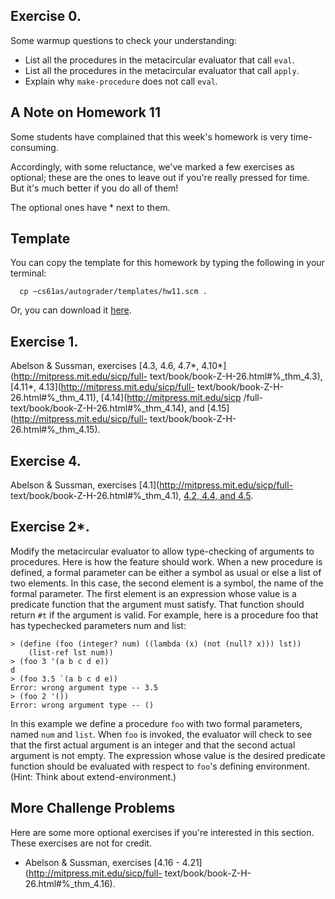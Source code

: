 ## Exercise 0.
Some warmup questions to check your understanding:

- List all the procedures in the metacircular evaluator that call `eval`.
- List all the procedures in the metacircular evaluator that call `apply`.
- Explain why `make-procedure` does not call `eval`.

## A Note on Homework 11

Some students have complained that this week's homework is very time-
consuming.

Accordingly, with some reluctance, we've marked a few exercises as optional;
these are the ones to leave out if you're really pressed for time. But it's
much better if you do all of them!

The optional ones have * next to them.

## Template

You can copy the template for this homework by typing the following in your
terminal:

    
      cp ~cs61as/autograder/templates/hw11.scm .
    

Or, you can download it
[here](http://inst.eecs.berkeley.edu/~cs61as/templates/hw11.scm).

## Exercise 1.

  
Abelson & Sussman, exercises [4.3, 4.6, 4.7*,
4.10*](http://mitpress.mit.edu/sicp/full-
text/book/book-Z-H-26.html#%_thm_4.3), [4.11*,
4.13](http://mitpress.mit.edu/sicp/full-
text/book/book-Z-H-26.html#%_thm_4.11), [4.14](http://mitpress.mit.edu/sicp
/full-text/book/book-Z-H-26.html#%_thm_4.14), and
[4.15](http://mitpress.mit.edu/sicp/full-
text/book/book-Z-H-26.html#%_thm_4.15).

## Exercise 4.
  
Abelson & Sussman, exercises [4.1](http://mitpress.mit.edu/sicp/full-
text/book/book-Z-H-26.html#%_thm_4.1), [4.2, 4.4, and
4.5](http://mitpress.mit.edu/sicp/full-text/book/book-Z-H-26.html#%_thm_4.2).

## Exercise 2*.

  
Modify the metacircular evaluator to allow type-checking of arguments to
procedures. Here is how the feature should work. When a new procedure is
defined, a formal parameter can be either a symbol as usual or else a list of
two elements. In this case, the second element is a symbol, the name of the
formal parameter. The first element is an expression whose value is a
predicate function that the argument must satisfy. That function should return
`#t` if the argument is valid. For example, here is a procedure foo that has
typechecked parameters num and list:

```
> (define (foo (integer? num) ((lambda (x) (not (null? x))) lst))
    (list-ref lst num))
> (foo 3 '(a b c d e))
d
> (foo 3.5 `(a b c d e))
Error: wrong argument type -- 3.5
> (foo 2 '())
Error: wrong argument type -- ()
```

In this example we define a procedure `foo` with two formal parameters, named
`num` and `list`. When `foo` is invoked, the evaluator will check to see that
the first actual argument is an integer and that the second actual argument is
not empty. The expression whose value is the desired predicate function should
be evaluated with respect to `foo`'s defining environment. (Hint: Think about
extend-environment.)

## More Challenge Problems
 Here are some more optional exercises if you're interested in this section. These exercises are not for credit. 

- Abelson & Sussman, exercises [4.16 - 4.21](http://mitpress.mit.edu/sicp/full-
text/book/book-Z-H-26.html#%_thm_4.16).
